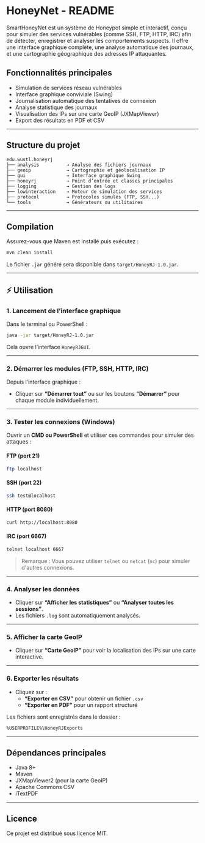 # HoneyNet - README

SmartHoneyNet est un système de Honeypot simple et interactif, conçu pour simuler des services vulnérables (comme SSH, FTP, HTTP, IRC) afin de détecter, enregistrer et analyser les comportements suspects. Il offre une interface graphique complète, une analyse automatique des journaux, et une cartographie géographique des adresses IP attaquantes.

## Fonctionnalités principales
- Simulation de services réseau vulnérables
- Interface graphique conviviale (Swing)
- Journalisation automatique des tentatives de connexion
- Analyse statistique des journaux
- Visualisation des IPs sur une carte GeoIP (JXMapViewer)
- Export des résultats en PDF et CSV

---

## Structure du projet
```
edu.wustl.honeyrj
├── analysis          → Analyse des fichiers journaux
├── geoip             → Cartographie et géolocalisation IP
├── gui               → Interface graphique Swing
├── honeyrj           → Point d’entrée et classes principales
├── logging           → Gestion des logs
├── lowinteraction    → Moteur de simulation des services
├── protocol          → Protocoles simulés (FTP, SSH...)
└── tools             → Générateurs ou utilitaires
```

---

## Compilation
Assurez-vous que Maven est installé puis exécutez :

```bash
mvn clean install
```

Le fichier `.jar` généré sera disponible dans `target/HoneyRJ-1.0.jar`.

---

## ⚡ Utilisation

### 1. **Lancement de l’interface graphique**
Dans le terminal ou PowerShell :

```bash
java -jar target/HoneyRJ-1.0.jar
```

Cela ouvre l’interface `HoneyRJGUI`.

---

### 2. **Démarrer les modules (FTP, SSH, HTTP, IRC)**
Depuis l’interface graphique :

- Cliquer sur **“Démarrer tout”** ou sur les boutons **“Démarrer”** pour chaque module individuellement.

---

### 3. **Tester les connexions (Windows)**

Ouvrir un **CMD ou PowerShell** et utiliser ces commandes pour simuler des attaques :

#### FTP (port 21)
```bash
ftp localhost
```

#### SSH (port 22)
```bash
ssh test@localhost
```

#### HTTP (port 8080)
```bash
curl http://localhost:8080
```

#### IRC (port 6667)
```bash
telnet localhost 6667
```

> Remarque : Vous pouvez utiliser `telnet` ou `netcat` (`nc`) pour simuler d'autres connexions.

---

### 4. **Analyser les données**
- Cliquer sur **“Afficher les statistiques”** ou **“Analyser toutes les sessions”**.
- Les fichiers `.log` sont automatiquement analysés.

---

### 5. **Afficher la carte GeoIP**
- Cliquer sur **“Carte GeoIP”** pour voir la localisation des IPs sur une carte interactive.

---

### 6. **Exporter les résultats**
- Cliquez sur :
    - **“Exporter en CSV”** pour obtenir un fichier `.csv`
    - **“Exporter en PDF”** pour un rapport structuré

Les fichiers sont enregistrés dans le dossier :
```bash
%USERPROFILE%\HoneyRJExports
```

---

## Dépendances principales
- Java 8+
- Maven
- JXMapViewer2 (pour la carte GeoIP)
- Apache Commons CSV
- iTextPDF

---

## Licence
Ce projet est distribué sous licence MIT.
